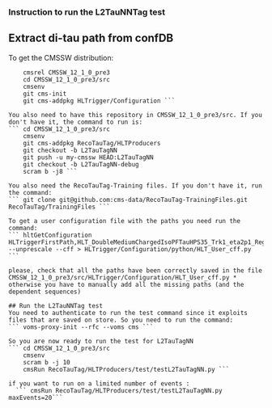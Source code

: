 ### Instruction to run the L2TauNNTag test

## Extract di-tau path from confDB
To get the CMSSW distribution:
``` export SCRAM_ARCH=slc7_amd64_gcc900
    cmsrel CMSSW_12_1_0_pre3
    cd CMSSW_12_1_0_pre3/src
    cmsenv
    git cms-init
    git cms-addpkg HLTrigger/Configuration ```

You also need to have this repository in CMSSW_12_1_0_pre3/src. If you don't have it, the command to run is:
``` cd CMSSW_12_1_0_pre3/src
    cmsenv  
    git cms-addpkg RecoTauTag/HLTProducers
    git checkout -b L2TauTagNN
    git push -u my-cmssw HEAD:L2TauTagNN
    git checkout -b L2TauTagNN-debug
    scram b -j8 ```

You also need the RecoTauTag-Training files. If you don't have it, run the command:
``` git clone git@github.com:cms-data/RecoTauTag-TrainingFiles.git RecoTauTag/TrainingFiles ```

To get a user configuration file with the paths you need run the command:
``` hltGetConfiguration HLTriggerFirstPath,HLT_DoubleMediumChargedIsoPFTauHPS35_Trk1_eta2p1_Reg_v4,HLTGlobalPFTauHPSSequence,HLTriggerFinalPath --unprescale --cff > HLTrigger/Configuration/python/HLT_User_cff.py ```

please, check that all the paths have been correctly saved in the file CMSSW_12_1_0_pre3/src/HLTrigger/Configuration/HLT_User_cff.py *  otherwise you have to manually add all the missing paths (and the dependent sequences)

## Run the L2TauNNTag test
You need to authenticate to run the test command since it exploits files that are saved on store. So you need to run the command:
``` voms-proxy-init --rfc --voms cms ```

So you are now ready to run the test for L2TauTagNN
``` cd CMSSW_12_1_0_pre3/src
    cmsenv
    scram b -j 10
    cmsRun RecoTauTag/HLTProducers/test/testL2TauTagNN.py ```

if you want to run on a limited number of events :
  ``` cmsRun RecoTauTag/HLTProducers/test/testL2TauTagNN.py maxEvents=20```
